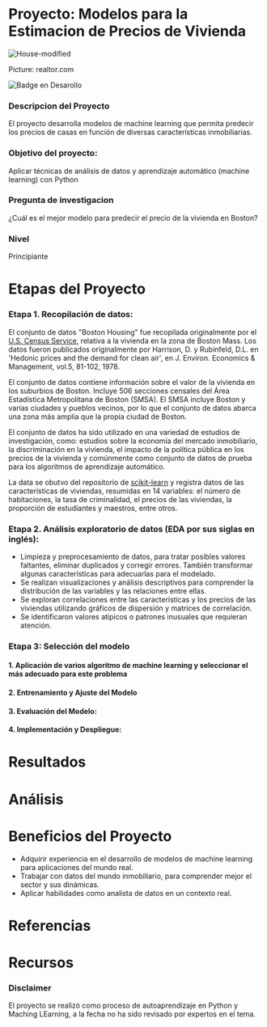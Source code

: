 # Proyecto: Modelos para la Estimacion de Precios de Vivienda  

![House-modified](https://github.com/EvelynOr/Python/assets/82233779/504439eb-fbab-49a9-a799-20f339d1652c)

Picture: realtor.com

![Badge en Desarollo](https://img.shields.io/badge/STATUS-EN%20DESAROLLO-green)


### Descripcion del Proyecto
El proyecto desarrolla modelos de machine learning que permita predecir los precios de casas en función de diversas características inmobiliarias. 


### Objetivo del proyecto: 
Aplicar técnicas de análisis de datos y aprendizaje automático (machine learning) con Python


### Pregunta de investigacion
¿Cuál es el mejor modelo para predecir el precio de la vivienda en Boston?

### Nivel
Principiante

# Etapas del Proyecto

### Etapa 1. Recopilación de datos:
El conjunto de datos "Boston Housing" fue recopilada originalmente por el [U.S. Census Service](https://www.cs.toronto.edu/~delve/data/boston/bostonDetail.html), relativa a la vivienda en la zona de Boston Mass. Los datos fueron publicados originalmente por Harrison, D. y Rubinfeld, D.L. en 'Hedonic prices and the demand for clean air', en J. Environ. Economics & Management, vol.5, 81-102, 1978.

El conjunto de datos contiene información sobre el valor de la vivienda en los suburbios de Boston. Incluye 506 secciones censales del Área Estadística Metropolitana de Boston (SMSA). El SMSA incluye Boston y varias ciudades y pueblos vecinos, por lo que el conjunto de datos abarca una zona más amplia que la propia ciudad de Boston.

El conjunto de datos ha sido utilizado en una variedad de estudios de investigación, como: estudios sobre la economía del mercado inmobiliario, la discriminación en la vivienda, el impacto de la política pública en los precios de la vivienda y comúnmente como conjunto de datos de prueba para los algoritmos de aprendizaje automático.

La data se obutvo del repositorio de [scikit-learn](https://github.com/scikit-learn/scikit-learn/blob/main/sklearn/datasets/data/boston_house_prices.csv) y registra datos de las características de viviendas, resumidas en 14 variables: el número de habitaciones, la tasa de criminalidad, el precios de las viviendas, la proporción de estudiantes y maestros, entre otros.


### Etapa 2. Análisis exploratorio de datos (EDA por sus siglas en inglés):
+ Limpieza y preprocesamiento de datos, para tratar posibles valores faltantes, eliminar duplicados y corregir errores. También transformar algunas características para adecuarlas para el modelado.
+ Se realizan visualizaciones y análisis descriptivos para comprender la distribución de las variables y las relaciones entre ellas.
+ Se exploran correlaciones entre las características y los precios de las viviendas utilizando gráficos de dispersión y matrices de correlación.
+ Se identificaron valores atípicos o patrones inusuales que requieran atención.


### Etapa 3: Selección del modelo

#### 1. Aplicación de varios algoritmo de machine learning y seleccionar el más adecuado para este problema  

#### 2. Entrenamiento y Ajuste del Modelo

#### 3. Evaluación del Modelo: 

#### 4. Implementación y Despliegue: 

# Resultados

# Análisis 

# Beneficios del Proyecto
+ Adquirir experiencia en el desarrollo de modelos de machine learning para aplicaciones del mundo real.
+ Trabajar con datos del mundo inmobiliario, para comprender mejor el sector y sus dinámicas.
+ Aplicar habilidades como analista de datos en un contexto real.
  
# Referencias 

# Recursos

### Disclaimer 

El proyecto se realizó como proceso de autoaprendizaje en Python y Maching LEarning, a la fecha no ha sido revisado por expertos en el tema.
